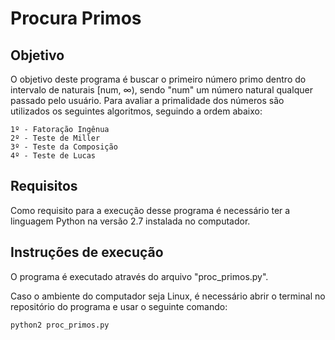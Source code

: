 # Procura Primos

## Objetivo

O objetivo deste programa é buscar o primeiro número primo dentro do intervalo de naturais [num, ∞), sendo "num" um número natural qualquer passado pelo usuário. Para avaliar a primalidade dos números são utilizados os seguintes algoritmos, seguindo a ordem abaixo:

    1º - Fatoração Ingênua
    2º - Teste de Miller
    3º - Teste da Composição
    4º - Teste de Lucas

## Requisitos

Como requisito para a execução desse programa é necessário ter a linguagem Python na versão 2.7 instalada no computador.

## Instruções de execução

O programa é executado através do arquivo "proc_primos.py".

Caso o ambiente do computador seja Linux, é necessário abrir o terminal no repositório do programa e usar o seguinte comando:

    python2 proc_primos.py
